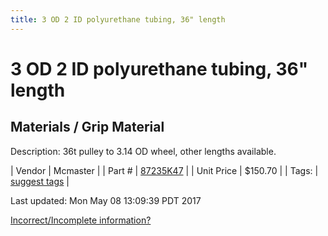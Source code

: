 ```yaml
---
title: 3 OD 2 ID polyurethane tubing, 36" length
---
```


# 3 OD 2 ID polyurethane tubing, 36" length
## Materials / Grip Material
Description: 	36t pulley to 3.14 OD wheel, other lengths available. 

| Vendor | Mcmaster | 
| Part # | [87235K47](https://www.mcmaster.com/#87235K47) | 
| Unit Price | $150.70 | 
| Tags: | [suggest tags](https://docs.google.com/forms/d/e/1FAIpQLSeWyY8v3RgOty-MyWmh9U0iivNYN_molChYyS-0U-o-kOAv_g/viewform) | 

Last updated: Mon May 08 13:09:39 PDT 2017

 [Incorrect/Incomplete information?](https://docs.google.com/forms/d/e/1FAIpQLSeWyY8v3RgOty-MyWmh9U0iivNYN_molChYyS-0U-o-kOAv_g/viewform)